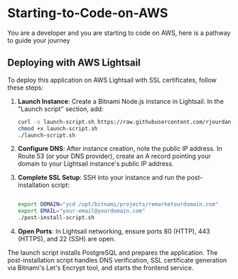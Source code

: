 # Starting-to-Code-on-AWS
You are a developer and you are starting to code on AWS, here is a pathway to guide your journey

## Deploying with AWS Lightsail

To deploy this application on AWS Lightsail with SSL certificates, follow these steps:

1. **Launch Instance**: Create a Bitnami Node.js instance in Lightsail. In the "Launch script" section, add:
   ```bash
   curl -o launch-script.sh https://raw.githubusercontent.com/rjourdan/Starting-to-Code-on-AWS/step1-monolith-Lightsail/launch-script.sh
   chmod +x launch-script.sh
   ./launch-script.sh
   ```

2. **Configure DNS**: After instance creation, note the public IP address. In Route 53 (or your DNS provider), create an A record pointing your domain to your Lightsail instance's public IP address.

3. **Complete SSL Setup**: SSH into your instance and run the post-installation script:
   ```bash
   
   export DOMAIN="ycd /opt/bitnami/projects/remarketourdomain.com"
   export EMAIL="your-email@yourdomain.com"
   ./post-install-script.sh
   ```

4. **Open Ports**: In Lightsail networking, ensure ports 80 (HTTP), 443 (HTTPS), and 22 (SSH) are open.

The launch script installs PostgreSQL and prepares the application. The post-installation script handles DNS verification, SSL certificate generation via Bitnami's Let's Encrypt tool, and starts the frontend service.
